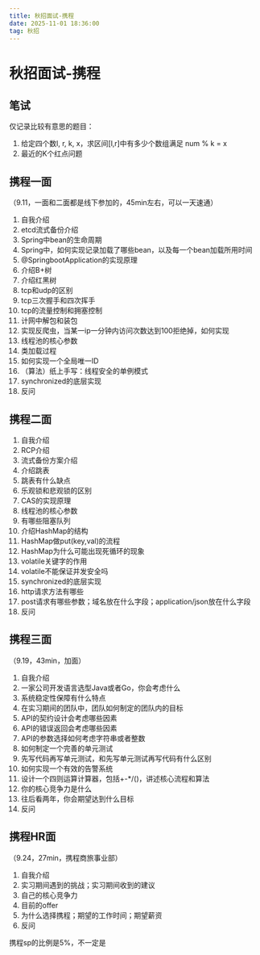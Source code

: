 ```yaml
---
title: 秋招面试-携程
date: 2025-11-01 18:36:00
tag: 秋招
---
```


# 秋招面试-携程

## 笔试

仅记录比较有意思的题目：

1. 给定四个数l, r, k, x，求区间[l,r]中有多少个数组满足 num % k = x
2. 最近的K个红点问题


## 携程一面

（9.11，一面和二面都是线下参加的，45min左右，可以一天速通）

1. 自我介绍
2. etcd流式备份介绍
3. Spring中bean的生命周期
4. Spring中，如何实现记录加载了哪些bean，以及每一个bean加载所用时间
5. @SpringbootApplication的实现原理
6. 介绍B+树
7. 介绍红黑树
8. tcp和udp的区别
9. tcp三次握手和四次挥手
10. tcp的流量控制和拥塞控制
11. 计网中解包和装包
12. 实现反爬虫，当某一ip一分钟内访问次数达到100拒绝掉，如何实现
13. 线程池的核心参数
14. 类加载过程
15. 如何实现一个全局唯一ID
16. （算法）纸上手写：线程安全的单例模式
17. synchronized的底层实现
18. 反问


## 携程二面

1. 自我介绍
2. RCP介绍
3. 流式备份方案介绍
4. 介绍跳表
5. 跳表有什么缺点
6. 乐观锁和悲观锁的区别
7. CAS的实现原理
8. 线程池的核心参数
9. 有哪些阻塞队列
10. 介绍HashMap的结构
11. HashMap做put(key,val)的流程
12. HashMap为什么可能出现死循环的现象
13. volatile关键字的作用
14. volatile不能保证并发安全吗
15. synchronized的底层实现
16. http请求方法有哪些
17. post请求有哪些参数；域名放在什么字段；application/json放在什么字段
18. 反问



## 携程三面

（9.19，43min，加面）

1. 自我介绍
2. 一家公司开发语言选型Java或者Go，你会考虑什么
3. 系统稳定性保障有什么特点
4. 在实习期间的团队中，团队如何制定的团队内的目标
5. API的契约设计会考虑哪些因素
6. API的错误返回会考虑哪些因素
7. API的参数选择如何考虑字符串或者整数
8. 如何制定一个完善的单元测试
9. 先写代码再写单元测试，和先写单元测试再写代码有什么区别
10. 如何实现一个有效的告警系统
11. 设计一个四则运算计算器，包括+-*/()，讲述核心流程和算法
12. 你的核心竞争力是什么
13. 往后看两年，你会期望达到什么目标
14. 反问


## 携程HR面

（9.24，27min，携程商旅事业部）

1. 自我介绍
2. 实习期间遇到的挑战；实习期间收到的建议
3. 自己的核心竞争力
4. 目前的offer
5. 为什么选择携程；期望的工作时间；期望薪资
6. 反问

携程sp的比例是5%，不一定是
